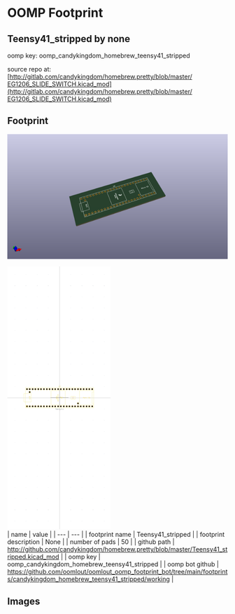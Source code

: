 # OOMP Footprint  
## Teensy41_stripped  by none  
  
oomp key: oomp_candykingdom_homebrew_teensy41_stripped  
  
source repo at: [http://gitlab.com/candykingdom/homebrew.pretty/blob/master/‎EG1206‎_SLIDE_SWITCH.kicad_mod](http://gitlab.com/candykingdom/homebrew.pretty/blob/master/‎EG1206‎_SLIDE_SWITCH.kicad_mod)  
## Footprint  
  
[![working_kicad_pcb_3d.png](working_kicad_pcb_3d_600.png)](working_kicad_pcb_3d.png)  
  
[![working.png](working_600.png)](working.png)  
| name | value | 
| --- | --- | 
| footprint name | Teensy41_stripped | 
| footprint description | None | 
| number of pads | 50 | 
| github path | http://github.com/candykingdom/homebrew.pretty/blob/master/Teensy41_stripped.kicad_mod | 
| oomp key | oomp_candykingdom_homebrew_teensy41_stripped | 
| oomp bot github | https://github.com/oomlout/oomlout_oomp_footprint_bot/tree/main/footprints/candykingdom_homebrew_teensy41_stripped/working | 
## Images  
